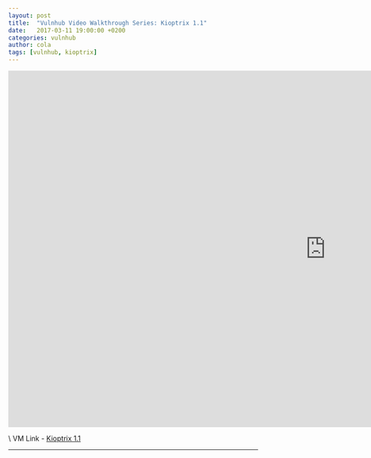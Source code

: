 ```yaml
---
layout: post
title:  "Vulnhub Video Walkthrough Series: Kioptrix 1.1"
date:   2017-03-11 19:00:00 +0200
categories: vulnhub
author: cola
tags: [vulnhub, kioptrix]
---
```


<iframe width="1280" height="720" src="https://www.youtube.com/embed/D7Klu9N5wuA" frameborder="0" allowfullscreen></iframe>

 \\
VM Link - [Kioptrix 1.1](https://www.vulnhub.com/entry/kioptrix-level-11-2,23/)

---
